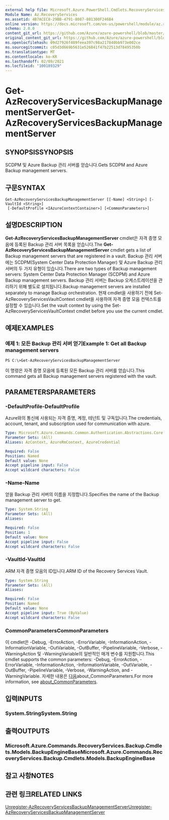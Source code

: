 ```yaml
---
external help file: Microsoft.Azure.PowerShell.Cmdlets.RecoveryServices.Backup.dll-Help.xml
Module Name: Az.RecoveryServices
ms.assetid: 4B7ACEC8-29BB-4791-8087-801300F246B4
online version: https://docs.microsoft.com/en-us/powershell/module/az.recoveryservices/get-azrecoveryservicesbackupmanagementserver
schema: 2.0.0
content_git_url: https://github.com/Azure/azure-powershell/blob/master/src/RecoveryServices/RecoveryServices/help/Get-AzRecoveryServicesBackupManagementServer.md
original_content_git_url: https://github.com/Azure/azure-powershell/blob/master/src/RecoveryServices/RecoveryServices/help/Get-AzRecoveryServicesBackupManagementServer.md
ms.openlocfilehash: 09d27926f489feea397c98a217840bb973e002ce
ms.sourcegitcommit: c05d3d669b5631e526841f47b22513d78495350b
ms.translationtype: MT
ms.contentlocale: ko-KR
ms.lasthandoff: 02/09/2021
ms.locfileid: "100189329"
---
```

# <span data-ttu-id="7876e-101">Get-AzRecoveryServicesBackupManagementServer</span><span class="sxs-lookup"><span data-stu-id="7876e-101">Get-AzRecoveryServicesBackupManagementServer</span></span>

## <span data-ttu-id="7876e-102">SYNOPSIS</span><span class="sxs-lookup"><span data-stu-id="7876e-102">SYNOPSIS</span></span>
<span data-ttu-id="7876e-103">SCDPM 및 Azure Backup 관리 서버를 얻습니다.</span><span class="sxs-lookup"><span data-stu-id="7876e-103">Gets SCDPM and Azure Backup management servers.</span></span>

## <span data-ttu-id="7876e-104">구문</span><span class="sxs-lookup"><span data-stu-id="7876e-104">SYNTAX</span></span>

```
Get-AzRecoveryServicesBackupManagementServer [[-Name] <String>] [-VaultId <String>]
 [-DefaultProfile <IAzureContextContainer>] [<CommonParameters>]
```

## <span data-ttu-id="7876e-105">설명</span><span class="sxs-lookup"><span data-stu-id="7876e-105">DESCRIPTION</span></span>
<span data-ttu-id="7876e-106">**Get-AzRecoveryServicesBackupManagementServer** cmdlet은 자격 증명 모음에 등록된 Backup 관리 서버 목록을 얻습니다.</span><span class="sxs-lookup"><span data-stu-id="7876e-106">The **Get-AzRecoveryServicesBackupManagementServer** cmdlet gets a list of Backup management servers that are registered in a vault.</span></span>
<span data-ttu-id="7876e-107">Backup 관리 서버에는 SCDPM(System Center Data Protection Manager) 및 Azure Backup 관리 서버의 두 가지 유형이 있습니다.</span><span class="sxs-lookup"><span data-stu-id="7876e-107">There are two types of Backup management servers: System Center Data Protection Manager (SCDPM) and Azure Backup management servers.</span></span>
<span data-ttu-id="7876e-108">Backup 관리 서버는 Backup 오케스트레이션을 관리하기 위해 별도로 설치됩니다.</span><span class="sxs-lookup"><span data-stu-id="7876e-108">Backup management servers are installed separately to manage Backup orchestration.</span></span>
<span data-ttu-id="7876e-109">현재 cmdlet을 사용하기 전에 Set-AzRecoveryServicesVaultContext cmdlet을 사용하여 자격 증명 모음 컨텍스트를 설정할 수 있습니다.</span><span class="sxs-lookup"><span data-stu-id="7876e-109">Set the vault context by using the Set-AzRecoveryServicesVaultContext cmdlet before you use the current cmdlet.</span></span>

## <span data-ttu-id="7876e-110">예제</span><span class="sxs-lookup"><span data-stu-id="7876e-110">EXAMPLES</span></span>

### <span data-ttu-id="7876e-111">예제 1: 모든 Backup 관리 서버 얻기</span><span class="sxs-lookup"><span data-stu-id="7876e-111">Example 1: Get all Backup management servers</span></span>
```
PS C:\>Get-AzRecoveryServicesBackupManagementServer
```

<span data-ttu-id="7876e-112">이 명령은 자격 증명 모음에 등록된 모든 Backup 관리 서버를 얻습니다.</span><span class="sxs-lookup"><span data-stu-id="7876e-112">This command gets all Backup management servers registered with the vault.</span></span>

## <span data-ttu-id="7876e-113">PARAMETERS</span><span class="sxs-lookup"><span data-stu-id="7876e-113">PARAMETERS</span></span>

### <span data-ttu-id="7876e-114">-DefaultProfile</span><span class="sxs-lookup"><span data-stu-id="7876e-114">-DefaultProfile</span></span>
<span data-ttu-id="7876e-115">Azure와의 통신에 사용되는 자격 증명, 계정, 테넌트 및 구독입니다.</span><span class="sxs-lookup"><span data-stu-id="7876e-115">The credentials, account, tenant, and subscription used for communication with azure.</span></span>

```yaml
Type: Microsoft.Azure.Commands.Common.Authentication.Abstractions.Core.IAzureContextContainer
Parameter Sets: (All)
Aliases: AzContext, AzureRmContext, AzureCredential

Required: False
Position: Named
Default value: None
Accept pipeline input: False
Accept wildcard characters: False
```

### <span data-ttu-id="7876e-116">-Name</span><span class="sxs-lookup"><span data-stu-id="7876e-116">-Name</span></span>
<span data-ttu-id="7876e-117">얻을 Backup 관리 서버의 이름을 지정합니다.</span><span class="sxs-lookup"><span data-stu-id="7876e-117">Specifies the name of the Backup management server to get.</span></span>

```yaml
Type: System.String
Parameter Sets: (All)
Aliases:

Required: False
Position: 1
Default value: None
Accept pipeline input: False
Accept wildcard characters: False
```

### <span data-ttu-id="7876e-118">-VaultId</span><span class="sxs-lookup"><span data-stu-id="7876e-118">-VaultId</span></span>
<span data-ttu-id="7876e-119">ARM 자격 증명 모음의 ID입니다.</span><span class="sxs-lookup"><span data-stu-id="7876e-119">ARM ID of the Recovery Services Vault.</span></span>

```yaml
Type: System.String
Parameter Sets: (All)
Aliases:

Required: False
Position: Named
Default value: None
Accept pipeline input: True (ByValue)
Accept wildcard characters: False
```

### <span data-ttu-id="7876e-120">CommonParameters</span><span class="sxs-lookup"><span data-stu-id="7876e-120">CommonParameters</span></span>
<span data-ttu-id="7876e-121">이 cmdlet은 -Debug, -ErrorAction, -ErrorVariable, -InformationAction, -InformationVariable, -OutVariable, -OutBuffer, -PipelineVariable, -Verbose, -WarningAction 및 -WarningVariable의 일반적인 매개 변수를 지원합니다.</span><span class="sxs-lookup"><span data-stu-id="7876e-121">This cmdlet supports the common parameters: -Debug, -ErrorAction, -ErrorVariable, -InformationAction, -InformationVariable, -OutVariable, -OutBuffer, -PipelineVariable, -Verbose, -WarningAction, and -WarningVariable.</span></span> <span data-ttu-id="7876e-122">자세한 내용은 [다음](http://go.microsoft.com/fwlink/?LinkID=113216)about_CommonParameters.</span><span class="sxs-lookup"><span data-stu-id="7876e-122">For more information, see [about_CommonParameters](http://go.microsoft.com/fwlink/?LinkID=113216).</span></span>

## <span data-ttu-id="7876e-123">입력</span><span class="sxs-lookup"><span data-stu-id="7876e-123">INPUTS</span></span>

### <span data-ttu-id="7876e-124">System.String</span><span class="sxs-lookup"><span data-stu-id="7876e-124">System.String</span></span>

## <span data-ttu-id="7876e-125">출력</span><span class="sxs-lookup"><span data-stu-id="7876e-125">OUTPUTS</span></span>

### <span data-ttu-id="7876e-126">Microsoft.Azure.Commands.RecoveryServices.Backup.Cmdlets.Models.BackupEngineBase</span><span class="sxs-lookup"><span data-stu-id="7876e-126">Microsoft.Azure.Commands.RecoveryServices.Backup.Cmdlets.Models.BackupEngineBase</span></span>

## <span data-ttu-id="7876e-127">참고 사항</span><span class="sxs-lookup"><span data-stu-id="7876e-127">NOTES</span></span>

## <span data-ttu-id="7876e-128">관련 링크</span><span class="sxs-lookup"><span data-stu-id="7876e-128">RELATED LINKS</span></span>

[<span data-ttu-id="7876e-129">Unregister-AzRecoveryServicesBackupManagementServer</span><span class="sxs-lookup"><span data-stu-id="7876e-129">Unregister-AzRecoveryServicesBackupManagementServer</span></span>](./Unregister-AzRecoveryServicesBackupManagementServer.md)


